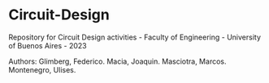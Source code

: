 # Circuit-Design
Repository for Circuit Design activities - Faculty of Engineering - University of Buenos Aires - 2023

Authors:
Glimberg, Federico.
Macia, Joaquin.
Masciotra, Marcos.
Montenegro, Ulises.